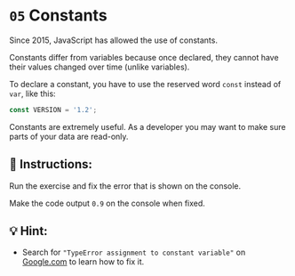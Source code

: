 # `05` Constants
Since 2015, JavaScript has allowed the use of constants.

Constants differ from variables because once declared, they cannot have their values changed over time (unlike variables).

To declare a constant, you have to use the reserved word `const` instead of `var`, like this:

```Javascript
const VERSION = '1.2';
```

Constants are extremely useful. As a developer you may want to make sure parts of your data are read-only.

## 📝 Instructions:
Run the exercise and fix the error that is shown on the console.

Make the code output `0.9` on the console when fixed.

## 💡 Hint:
- Search for `"TypeError assignment to constant variable"` on [Google.com](https//google.com) to learn how to fix it.